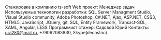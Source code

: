 Стажировка в компанию ts-soft
Web проект: Mенеджер задач
Используемые технологии разработки: SQL Server Managment Studio, Visual Studio community, Adobe Photoshop, C#.NET, Ajax, ASP.NET, CSS3, HTML5, JavaScript, JQuery, git, SQL, Entity Framework, Transact-SQL, XAML, Angular, LESS
Программист стажер: Садовой Юрий
Контакты: ura280@mail.ru, +79092083830, Skype(decastrio)